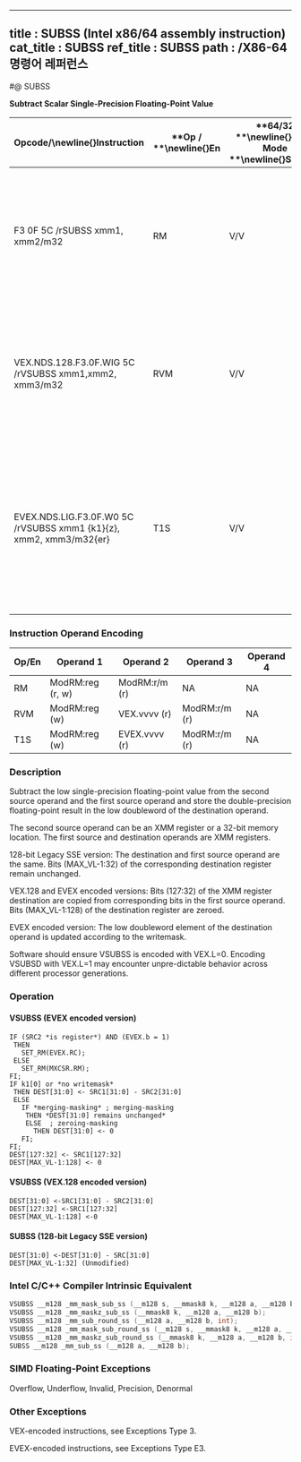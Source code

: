 ----------------------------
title : SUBSS (Intel x86/64 assembly instruction)
cat_title : SUBSS
ref_title : SUBSS
path : /X86-64 명령어 레퍼런스
----------------------------
#@ SUBSS

**Subtract Scalar Single-Precision Floating-Point Value**

|**Opcode/**\newline{}**Instruction**|**Op / **\newline{}**En**|**64/32 **\newline{}**bit Mode **\newline{}**Support**|**CPUID **\newline{}**Feature **\newline{}**Flag**|**Description**|
|------------------------------------|-------------------------|------------------------------------------------------|--------------------------------------------------|---------------|
|F3 0F 5C /rSUBSS xmm1, xmm2/m32|RM|V/V|SSE|Subtract the low single-precision floating-point value in xmm2/m32 from xmm1 and store the result in xmm1.|
|VEX.NDS.128.F3.0F.WIG 5C /rVSUBSS xmm1,xmm2, xmm3/m32|RVM|V/V|AVX|Subtract the low single-precision floating-point value in xmm3/m32 from xmm2 and store the result in xmm1.|
|EVEX.NDS.LIG.F3.0F.W0 5C /rVSUBSS xmm1 {k1}{z}, xmm2, xmm3/m32{er}|T1S|V/V|AVX512F|Subtract the low single-precision floating-point value in xmm3/m32 from xmm2 and store the result in xmm1 under writemask k1.|
### Instruction Operand Encoding


|Op/En|Operand 1|Operand 2|Operand 3|Operand 4|
|-----|---------|---------|---------|---------|
|RM|ModRM:reg (r, w)|ModRM:r/m (r)|NA|NA|
|RVM|ModRM:reg (w)|VEX.vvvv (r)|ModRM:r/m (r)|NA|
|T1S|ModRM:reg (w)|EVEX.vvvv (r)|ModRM:r/m (r)|NA|
### Description


Subtract the low single-precision floating-point value from the second source operand and the first source operand and store the double-precision floating-point result in the low doubleword of the destination operand.

The second source operand can be an XMM register or a 32-bit memory location. The first source and destination operands are XMM registers. 

128-bit Legacy SSE version: The destination and first source operand are the same. Bits (MAX_VL-1:32) of the corresponding destination register remain unchanged.

VEX.128 and EVEX encoded versions: Bits (127:32) of the XMM register destination are copied from corresponding bits in the first source operand. Bits (MAX_VL-1:128) of the destination register are zeroed.

EVEX encoded version: The low doubleword element of the destination operand is updated according to the writemask.

Software should ensure VSUBSS is encoded with VEX.L=0. Encoding VSUBSD with VEX.L=1 may encounter unpre-dictable behavior across different processor generations.


### Operation
#### VSUBSS (EVEX encoded version)
```info-verb
IF (SRC2 *is register*) AND (EVEX.b = 1) 
 THEN
   SET_RM(EVEX.RC);
 ELSE 
   SET_RM(MXCSR.RM);
FI;
IF k1[0] or *no writemask*
 THEN DEST[31:0]  <- SRC1[31:0] - SRC2[31:0]
 ELSE 
   IF *merging-masking* ; merging-masking
    THEN *DEST[31:0] remains unchanged*
    ELSE  ; zeroing-masking
      THEN DEST[31:0] <-  0
   FI;
FI;
DEST[127:32]  <- SRC1[127:32]
DEST[MAX_VL-1:128] <-  0
```
#### VSUBSS (VEX.128 encoded version)
```info-verb
DEST[31:0] <- SRC1[31:0] - SRC2[31:0]
DEST[127:32] <- SRC1[127:32]
DEST[MAX_VL-1:128]  <-0
```
#### SUBSS (128-bit Legacy SSE version)
```info-verb
DEST[31:0] <- DEST[31:0] - SRC[31:0]
DEST[MAX_VL-1:32] (Unmodified)
```

### Intel C/C++ Compiler Intrinsic Equivalent

```cpp
VSUBSS __m128 _mm_mask_sub_ss (__m128 s, __mmask8 k, __m128 a, __m128 b);
VSUBSS __m128 _mm_maskz_sub_ss (__mmask8 k, __m128 a, __m128 b);
VSUBSS __m128 _mm_sub_round_ss (__m128 a, __m128 b, int);
VSUBSS __m128 _mm_mask_sub_round_ss (__m128 s, __mmask8 k, __m128 a, __m128 b, int);
VSUBSS __m128 _mm_maskz_sub_round_ss (__mmask8 k, __m128 a, __m128 b, int);
SUBSS __m128 _mm_sub_ss (__m128 a, __m128 b);
```
### SIMD Floating-Point Exceptions


Overflow, Underflow, Invalid, Precision, Denormal

### Other Exceptions


VEX-encoded instructions, see Exceptions Type 3.

EVEX-encoded instructions, see Exceptions Type E3.

